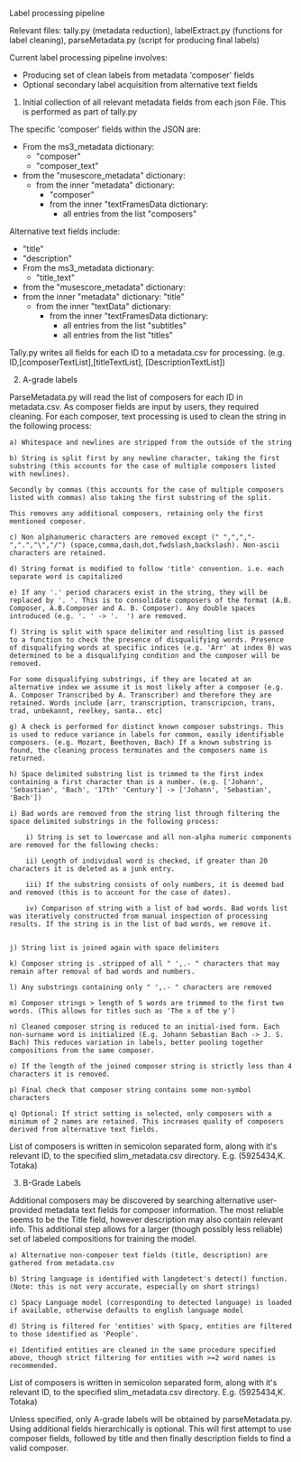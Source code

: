 Label processing pipeline

Relevant files: tally.py (metadata reduction), labelExtract.py (functions for label cleaning), parseMetadata.py (script for producing final labels)

Current label processing pipeline involves:
- Producing set of clean labels from metadata 'composer' fields
- Optional secondary label acquisition from alternative text fields

1) Initial collection of all relevant metadata fields from each json File. This is performed as part of tally.py

The specific 'composer' fields within the JSON are:

- From the ms3_metadata dictionary:
    - "composer" 
    - "composer_text" 
- from the "musescore_metadata" dictionary:
    - from the inner "metadata" dictionary:
        - "composer"
        - from the inner "textFramesData dictionary:
            - all entries from the list "composers"

Alternative text fields include:

- "title"
- "description" 
- From the ms3_metadata dictionary:
    - "title_text"
- from the "musescore_metadata" dictionary:
 - from the inner "metadata" dictionary:
    "title"
    - from the inner "textData" dictionary:
        - from the inner "textFramesData dictionary:
            - all entries from the list "subtitles"
            - all entries from the list "titles"

Tally.py writes all fields for each ID to a metadata.csv for processing. (e.g. ID,[composerTextList],[titleTextList], [DescriptionTextList])

2) A-grade labels

ParseMetadata.py will read the list of composers for each ID in metadata.csv. As composer fields are input by users, they required cleaning. For each composer, text processing is used to clean the string in the following process:

    a) Whitespace and newlines are stripped from the outside of the string

    b) String is split first by any newline character, taking the first substring (this accounts for the case of multiple composers listed with newlines). 
    
    Secondly by commas (this accounts for the case of multiple composers listed with commas) also taking the first substring of the split. 

    This removes any additional composers, retaining only the first mentioned composer.

    c) Non alphanumeric characters are removed except (" ",",","-",".","\","/") (space,comma,dash,dot,fwdslash,backslash). Non-ascii characters are retained.

    d) String format is modified to follow 'title' convention. i.e. each separate word is capitalized

    e) If any '.' period characers exist in the string, they will be replaced by '. '. This is to consolidate composers of the format (A.B. Composer, A.B.Composer and A. B. Composer). Any double spaces introduced (e.g. '. ' -> '.  ') are removed.

    f) String is split with space delimiter and resulting list is passed to a function to check the presence of disqualifying words. Presence of disqualifying words at specific indices (e.g. 'Arr' at index 0) was determined to be a disqualifying condition and the composer will be removed. 
    
    For some disqualifying substrings, if they are located at an alternative index we assume it is most likely after a composer (e.g. A. Composer Transcribed by A. Transcriber) and therefore they are retained. Words include [arr, transcription, transcripcion, trans, trad, unbekannt, reelkey, santa.. etc]

    g) A check is performed for distinct known composer substrings. This is used to reduce variance in labels for common, easily identifiable composers. (e.g. Mozart, Beethoven, Bach) If a known substring is found, the cleaning process terminates and the composers name is returned.

    h) Space delimited substring list is trimmed to the first index containing a first character than is a number. (e.g. ['Johann', 'Sebastian', 'Bach', '17th' 'Century'] -> ['Johann', 'Sebastian', 'Bach'])

    i) Bad words are removed from the string list through filtering the space delimited substrings in the following process:

        i) String is set to lowercase and all non-alpha numeric components are removed for the following checks:

        ii) Length of individual word is checked, if greater than 20 characters it is deleted as a junk entry. 

        iii) If the substring consists of only numbers, it is deemed bad and removed (this is to account for the case of dates). 

        iv) Comparison of string with a list of bad words. Bad words list was iteratively constructed from manual inspection of processing results. If the string is in the list of bad words, we remove it.


    j) String list is joined again with space delimiters

    k) Composer string is .stripped of all " ',.- " characters that may remain after removal of bad words and numbers.

    l) Any substrings containing only " ',.- " characters are removed

    m) Composer strings > length of 5 words are trimmed to the first two words. (This allows for titles such as 'The x of the y')

    n) Cleaned composer string is reduced to an initial-ised form. Each non-surname word is initialized (E.g. Johann Sebastian Bach -> J. S. Bach) This reduces variation in labels, better pooling together compositions from the same composer.

    o) If the length of the joined composer string is strictly less than 4 characters it is removed. 

    p) Final check that composer string contains some non-symbol characters

    q) Optional: If strict setting is selected, only composers with a minimum of 2 names are retained. This increases quality of composers derived from alternative text fields.

List of composers is written in semicolon separated form, along with it's relevant ID, to the specified slim_metadata.csv directory. E.g. (5925434,K. Totaka)


3) B-Grade Labels

Additional composers may be discovered by searching alternative user-provided metadata text fields for composer information. The most reliable seems to be the Title field, however description may also contain relevant info. This additional step allows for a larger (though possibly less reliable) set of labeled compositions for training the model.

    a) Alternative non-composer text fields (title, description) are gathered from metadata.csv

    b) String language is identified with langdetect's detect() function. (Note: this is not very accurate, especially on short strings)

    c) Spacy Language model (corresponding to detected language) is loaded if available, otherwise defaults to english language model

    d) String is filtered for 'entities' with Spacy, entities are filtered to those identified as 'People'.

    e) Identified entities are cleaned in the same procedure specified above, though strict filtering for entities with >=2 word names is recommended.

List of composers is written in semicolon separated form, along with it's relevant ID, to the specified slim_metadata.csv directory. E.g. (5925434,K. Totaka)

Unless specified, only A-grade labels will be obtained by parseMetadata.py. Using additional fields hierarchically is optional. This will first attempt to use composer fields, followed by title and then finally description fields to find a valid composer. 